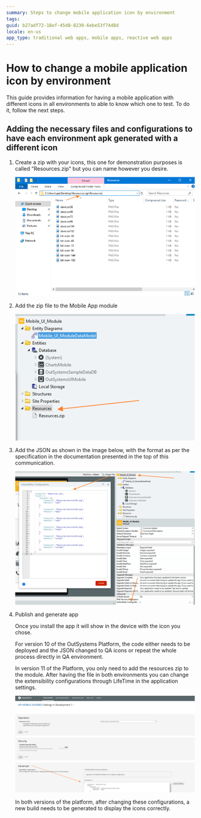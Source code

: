```yaml
---
summary: Steps to change mobile application icon by environment
tags: 
guid: b27adf72-18ef-45d8-8230-6ebe53f74d8d
locale: en-us
app_type: traditional web apps, mobile apps, reactive web apps
---
```


# How to change a mobile application icon by environment 

This guide provides information for having a mobile application with different icons in all environments to able to know which one to test. To do it, follow the next steps.

## Adding the necessary files and configurations to have each environment apk generated with a different icon

1. Create a zip with your icons, this one for demonstration purposes is called "Resources.zip" but you can name however you desire.
    
    ![Resource with all the icons](images/zipimage.png)
    

2. Add the zip file to the Mobile App module
    
    ![Add zip to resources](images/Resources.png)

3. Add the JSON as shown in the image below, with the format as per the specification in the documentation presented in the top of this communication.
    
    ![Write extensibility configurations](images/extensibilityconfigurations.png)

4. Publish and generate app
    
    Once you install the app it will show in the device with the icon you chose.

    For version 10 of the OutSystems Platform, the code either needs to be deployed and the JSON changed to QA icons or repeat the whole process directly in QA environment.

    In version 11 of the Platform, you only need to add the resources zip to the module. After having the file in both environments you can change the extensibility configurations through LifeTime in the application settings.

    ![Apply advanced configurations](images/applysettings.png)

    In both versions of the platform, after changing these configurations, a new build needs to be generated to display the icons correctly.

